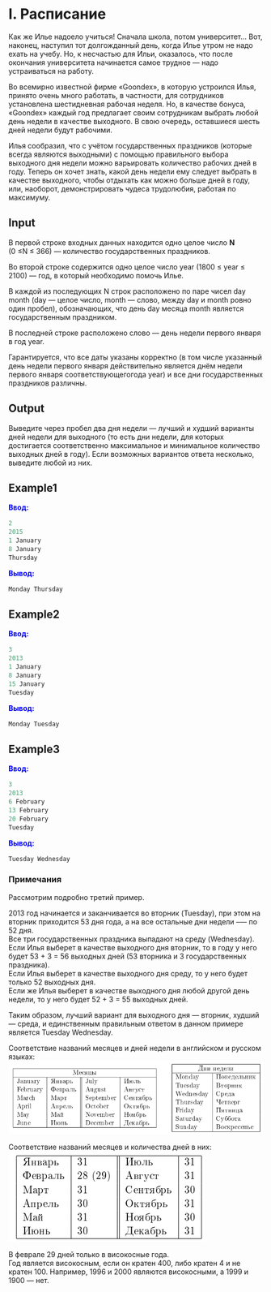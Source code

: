 # I. Расписание

Как же Илье надоело учиться! Сначала школа, потом университет... Вот, наконец, наступил тот долгожданный день, когда Илье утром не надо ехать на учебу. Но, к несчастью для Ильи, оказалось, что после окончания университета начинается самое трудное — надо устраиваться на работу.

Во всемирно известной фирме «Goondex», в которую устроился Илья, принято очень много работать, в частности, для сотрудников установлена шестидневная рабочая неделя. Но, в качестве бонуса, «Goondex» каждый год предлагает своим сотрудникам выбрать любой день недели в качестве выходного. В свою очередь, оставшиеся шесть дней недели будут рабочими.

Илья сообразил, что с учётом государственных праздников (которые всегда являются выходными) с помощью правильного выбора выходного дня недели можно варьировать количество рабочих дней в году. Теперь он хочет знать, какой день недели ему следует выбрать в качестве выходного, чтобы отдыхать как можно больше дней в году, или, наоборот, демонстрировать чудеса трудолюбия, работая по максимуму. 

## Input  
В первой строке входных данных находится одно целое число **N** (0&nbsp;≤N&nbsp;≤&nbsp;366) — количество государственных
праздников.

Во второй строке содержится одно целое число year (1800 ≤ year ≤ 2100) — год, в который необходимо помочь Илье.

В каждой из последующих N строк расположено по паре чисел day month
(day — целое число, month — слово, между day и month ровно один пробел),
обозначающих, что день day месяца month является государственным праздником.

В последней строке расположено слово — день недели первого января в год year.

Гарантируется, что все даты указаны корректно
(в том числе указанный день недели первого января
действительно является днём недели первого января соответствующегогода year)
и все дни государственных праздников различны.
 

## Output
Выведите через пробел два дня недели — лучший и худший варианты дней недели для выходного
(то есть дни недели, для которых достигается соответственно максимальное
и минимальное количество выходных дней в году).
Если возможных вариантов ответа несколько, выведите любой из них. 


## Example1
<font color="blue">**Ввод:**</font> 
```c++
2
2015
1 January
8 January
Thursday
```
<font color="blue">**Вывод:**</font>
```c++
Monday Thursday
```  

## Example2
<font color="blue">**Ввод:**</font>
```c++
3
2013
1 January
8 January
15 January
Tuesday
```
<font color="blue">**Вывод:**</font>
```c++
Monday Tuesday
```  

## Example3
<font color="blue">**Ввод:**</font>
```c++
3
2013
6 February
13 February
20 February
Tuesday
```
<font color="blue">**Вывод:**</font>
```c++
Tuesday Wednesday
```  

### Примечания

Рассмотрим подробно третий пример.

2013 год начинается и заканчивается во вторник (Tuesday),
при этом на вторник приходится 53 дня года, а на все остальные дни недели –— по 52 дня.  
Все три государственных праздника выпадают на среду (Wednesday).  
Если Илья выберет в качестве выходного дня вторник, то в году у него будет 53 + 3 = 56 выходных дней
(53 вторника и 3 государственных праздника).  
Если Илья выберет в качестве выходного дня среду, то у него будет только 52 выходных дня.   
Если же Илья выберет в качестве выходного дня любой другой день недели, то у него будет 52 + 3 = 55 выходных дней.

Таким образом, лучший вариант для выходного дня — вторник, худший — среда,
и единственным правильным ответом в данном примере является Tuesday Wednesday.

Соответствие названий месяцев и дней недели в английском и русском языках:
![](statement-image.png) 

Соответствие названий месяцев и количества дней в них:
![](statement-image2.png)

В феврале 29 дней только в високосные года.  
Год является високосным, если он кратен 400, либо кратен 4 и не кратен 100. Например, 1996 и 2000 являются високосными, а 1999 и 1900 — нет.